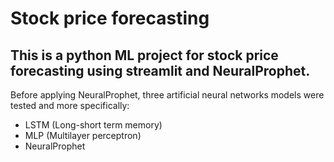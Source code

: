 # Stock price forecasting 

## This is a python ML project for stock price forecasting using **streamlit** and **NeuralProphet**. 

Before applying NeuralProphet, three artificial neural networks models were tested and more specifically:

* LSTM (Long-short term memory)
* MLP (Multilayer perceptron)
* NeuralProphet
